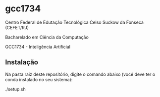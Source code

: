 # gcc1734
Centro Federal de Edutação Tecnológica Celso Suckow da Fonseca (CEFET/RJ)

Bacharelado em Ciência da Computação

GCC1734 - Inteligência Artificial


## Instalação

Na pasta raiz deste repositório, digite o comando abaixo (você deve ter o conda instalado no seu sistema):

./setup.sh
